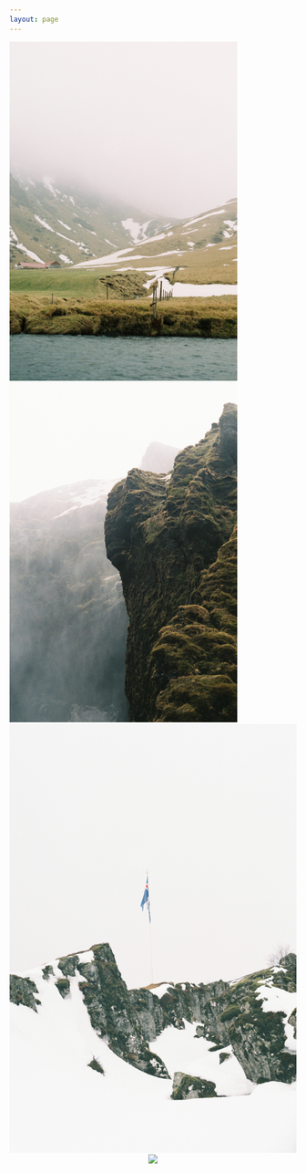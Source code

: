 ```yaml
---
layout: page
---
```



<!-- <center> -->
<!-- <a><img src="https://raw.githubusercontent.com/aymenhafeez/aymenhafeez.github.io/master/images/iceland/iceland_1.png" width="400"></a> -->
<!-- </center> -->

<!-- // -->

<!-- <center> -->
<!-- <a><img src="https://raw.githubusercontent.com/aymenhafeez/aymenhafeez.github.io/master/images/iceland/iceland_2.png" width="600"></a> -->
<!-- </center> -->

<!-- // -->

<!-- <center> -->
<!-- <a><img src="https://raw.githubusercontent.com/aymenhafeez/aymenhafeez.github.io/master/images/iceland/iceland_3.png" width="400"></a> -->
<!-- </center> -->

<div class="row">
<div class="column">
  <img src="https://raw.githubusercontent.com/aymenhafeez/aymenhafeez.github.io/master/images/iceland/iceland_1.png" width="400">
</div>
<div class="column">
  <img src="https://raw.githubusercontent.com/aymenhafeez/aymenhafeez.github.io/master/images/iceland/iceland_3.png" width="400">
</div>
<div class="column">
  <img src="https://raw.githubusercontent.com/aymenhafeez/aymenhafeez.github.io/master/images/iceland/iceland_4.png" with="400">
</div>
</div> 


<center>
<a><img src="https://raw.githubusercontent.com/aymenhafeez/aymenhafeez.github.io/master/images/iceland/iceland_2.png" width="600"></a>
</center>
